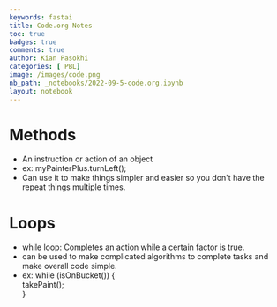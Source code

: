 ```yaml
---
keywords: fastai
title: Code.org Notes
toc: true
badges: true
comments: true
author: Kian Pasokhi
categories: [ PBL]
image: /images/code.png
nb_path: _notebooks/2022-09-5-code.org.ipynb
layout: notebook
---
```


<!--
#################################################
### THIS FILE WAS AUTOGENERATED! DO NOT EDIT! ###
#################################################
# file to edit: _notebooks/2022-09-5-code.org.ipynb
-->

<div class="container" id="notebook-container">
        
<div class="cell border-box-sizing text_cell rendered"><div class="inner_cell">
<div class="text_cell_render border-box-sizing rendered_html">
<h1 id="Methods">Methods<a class="anchor-link" href="#Methods"> </a></h1><ul>
<li>An instruction or action of an object</li>
<li>ex: myPainterPlus.turnLeft();</li>
<li>Can use it to make things simpler and easier so you don't have the repeat things multiple times.</li>
</ul>

</div>
</div>
</div>
<div class="cell border-box-sizing text_cell rendered"><div class="inner_cell">
<div class="text_cell_render border-box-sizing rendered_html">
<h1 id="Loops">Loops<a class="anchor-link" href="#Loops"> </a></h1><ul>
<li>while loop: Completes an action while a certain factor is true.</li>
<li>can be used to make complicated algorithms to complete tasks and make overall code simple.</li>
<li>ex: while (isOnBucket()) { <div>
  takePaint(); <div>
}</li>
</ul>

</div>
</div>
</div>
</div>
 

